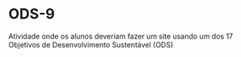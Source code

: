 # ODS-9
Atividade onde os alunos deveriam fazer um site usando um dos 17 Objetivos de Desenvolvimento Sustentável (ODS)
